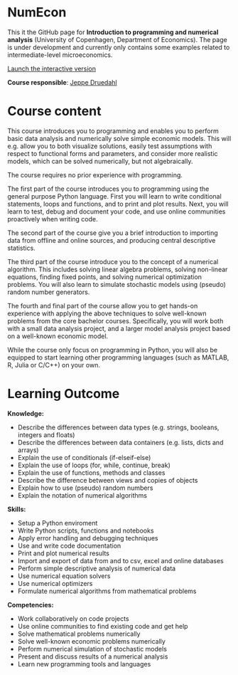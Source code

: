 # NumEcon

This it the GitHub page for **Introduction to programming and numerical analysis** (University of Copenhagen, Department of Economics). The page is under development and currently only contains some examples related to intermediate-level microeconomics.

[Launch the interactive version](https://mybinder.org/v2/gh/JeppeDruedahl/NumEcon/master)

**Course responsible**: [Jeppe Druedahl](http://web.econ.ku.dk/druedahl/)

# Course content

This course introduces you to programming and enables you to perform basic data analysis and numerically solve simple economic models. This will e.g. allow you to both visualize solutions, easily test assumptions with respect to functional forms and parameters, and consider more realistic models, which can be solved numerically, but not algebraically.  

The course requires no prior experience with programming.

The first part of the course introduces you to programming using the general purpose Python language. First you will learn to write conditional statements, loops and functions, and to print and plot results. Next, you will learn to test, debug and document your code, and use online communities proactively when writing code. 

The second part of the course give you a brief introduction to importing data from offline and online sources, and producing central descriptive statistics. 

The third part of the course introduce you to the concept of a numerical algorithm. This includes solving linear algebra problems, solving non-linear equations, finding fixed points, and solving numerical optimization problems. You will also learn to simulate stochastic models using (pseudo) random number generators.

The fourth and final part of the course allow you to get hands-on experience with applying the above techniques to solve well-known problems from the core bachelor courses. Specifically, you will work both with a small data analysis project, and a larger model analysis project based on a well-known economic model.

While the course only focus on programming in Python, you will also be equipped to start learning other programming languages (such as MATLAB, R, Julia or C/C++) on your own.

# Learning Outcome

**Knowledge:**
* Describe the differences between data types (e.g.  strings, booleans, integers and floats)
* Describe the differences between data containers (e.g. lists, dicts and arrays)
* Explain the use of conditionals (if-elseif-else)
* Explain the use of loops (for, while, continue, break)
* Explain the use of functions, methods and classes
* Describe the difference between views and copies of objects
* Explain how to use (pseudo) random numbers
* Explain the notation of numerical algorithms

**Skills:**
* Setup a Python enviroment
* Write Python scripts, functions and notebooks
* Apply error handling and debugging techniques
* Use and write code documentation
* Print and plot numerical results
* Import and export of data from and to csv, excel and online databases
* Perform simple descriptive analysis  of numerical data
* Use numerical equation solvers
* Use numerical optimizers
* Formulate numerical algorithms from mathematical problems

**Competencies:**

* Work collaboratively on code projects
* Use online communities to find existing code and get help
* Solve mathematical problems numerically
* Solve well-known economic problems numerically
* Perform numerical simulation of stochastic models
* Present and discuss results of a numerical analysis
* Learn new programming tools and languages
